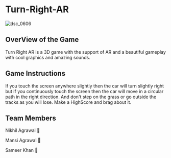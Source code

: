 # Turn-Right-AR

![dsc_0606](https://user-images.githubusercontent.com/34006152/38046257-d4e9d8e2-32dc-11e8-8e13-7dd2efcb8515.JPG)


## OverView of the Game

Turn Right AR is a 3D game with the support of AR and a beautiful gameplay with cool graphics and amazing sounds.

## Game Instructions

If you touch the screen anywhere slightly then the car will turn slightly right but if you continuously touch the screen then the car will move in a circular path in the right direction.
And don't step on the grass or go outside the tracks as you will lose.
Make a HighScore and brag about it.

##  Team Members

Nikhil Agrawal  :boy:


Mansi Agrawal  :girl:


Sameer Khan  :boy:
